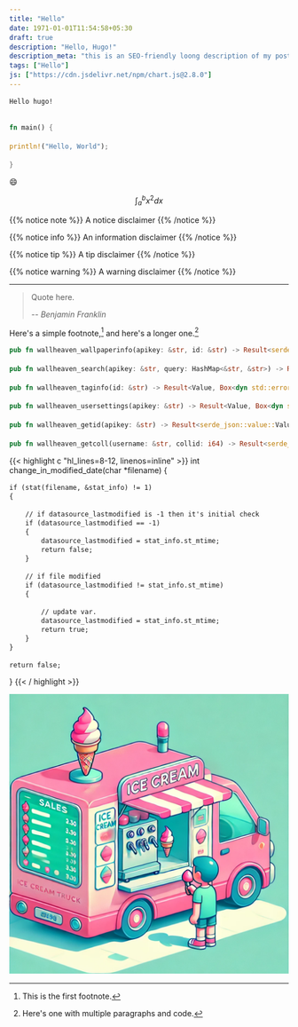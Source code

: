 ```yaml
---
title: "Hello"
date: 1971-01-01T11:54:58+05:30
draft: true
description: "Hello, Hugo!"
description_meta: "this is an SEO-friendly loong description of my post! blah blah blah"
tags: ["Hello"]
js: ["https://cdn.jsdelivr.net/npm/chart.js@2.8.0"]
---
```


```
Hello hugo!
```

```rust

fn main() {

println!("Hello, World");

}
```

:smile:

$$\int_{a}^{b} x^2 dx$$

{{% notice note %}}
A notice disclaimer
{{% /notice %}}

{{% notice info %}}
An information disclaimer
{{% /notice %}}

{{% notice tip %}}
A tip disclaimer
{{% /notice %}}

{{% notice warning %}}
A warning disclaimer
{{% /notice %}}

---

> Quote here.
>
> -- <cite>Benjamin Franklin</cite>

<canvas id="myChart" width="1100" height="500" ></canvas>

<script>
    var ctx = document.getElementById('myChart').getContext('2d');
var chart = new Chart(ctx, {
    // The type of chart we want to create
    type: 'line',

    // The data for our dataset
    data: {
        labels: ['January', 'February', 'March', 'April', 'May', 'June', 'July'],
        datasets: [{
            label: 'My First dataset',
            backgroundColor: 'rgb(118, 110, 145)',
            borderColor: 'rgb(255, 99, 132)',
            data: [0, 10, 5, 2, 20, 30, 45]
        }]
    },

    // Configuration options go here
    options: {}
});

</script>

Here's a simple footnote,[^1] and here's a longer one.[^bignote]

```rust
pub fn wallheaven_wallpaperinfo(apikey: &str, id: &str) -> Result<serde_json::value::Value, Box<dyn std::error::Error>>

pub fn wallheaven_search(apikey: &str, query: HashMap<&str, &str>) -> Result<Value, Box<dyn std::error::Error>>

pub fn wallheaven_taginfo(id: &str) -> Result<Value, Box<dyn std::error::Error>>

pub fn wallheaven_usersettings(apikey: &str) -> Result<Value, Box<dyn std::error::Error>>

pub fn wallheaven_getid(apikey: &str) -> Result<serde_json::value::Value, Box<dyn std::error::Error>>

pub fn wallheaven_getcoll(username: &str, collid: i64) -> Result<serde_json::value::Value, Box<dyn std::error::Error>>

```

{{< highlight c "hl_lines=8-12, linenos=inline" >}}
int change_in_modified_date(char *filename)
{

    if (stat(filename, &stat_info) != 1)
    {

        // if datasource_lastmodified is -1 then it's initial check
        if (datasource_lastmodified == -1)
        {
            datasource_lastmodified = stat_info.st_mtime;
            return false;
        }

        // if file modified
        if (datasource_lastmodified != stat_info.st_mtime)
        {

            // update var.
            datasource_lastmodified = stat_info.st_mtime;
            return true;
        }
    }

    return false;
}
{{< / highlight >}}

![IceCream Truck](/images/icecream-dbus.webp "DALL-E rendition of a icecream truck.")

[^1]: This is the first footnote.
[^bignote]: Here's one with multiple paragraphs and code.
